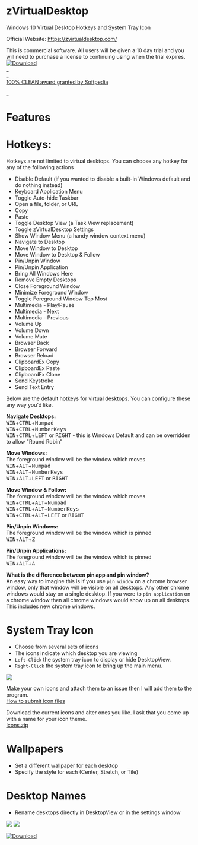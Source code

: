 # zVirtualDesktop  
Windows 10 Virtual Desktop Hotkeys and System Tray Icon  

Official Website: https://zvirtualdesktop.com/  

This is commercial software. All users will be given a 10 day trial and you will need to purchase a license to continuing using when the trial expires.  
[![Download](https://github.com/mzomparelli/zVirtualDesktop/blob/master/download.png?raw=true)](https://zomp.co/Files.aspx?id=zVD)  
_  
_  
[100% CLEAN award granted by Softpedia](http://www.softpedia.com/get/Desktop-Enhancements/Other-Desktop-Enhancements/zVirtualDesktop.shtml#status)  

_  
# Features  

# Hotkeys:  

Hotkeys are not limited to virtual desktops. You can choose any hotkey for any of the following actions  
  
- Disable Default (if you wanted to disable a built-in Windows default and do nothing instead)  
- Keyboard Application Menu  
- Toggle Auto-hide Taskbar  
- Open a file, folder, or URL  
- Copy  
- Paste  
- Toggle Desktop View (a Task View replacement)  
- Toggle zVirtualDesktop Settings  
- Show Window Menu (a handy window context menu)  
- Navigate to Desktop  
- Move Window to Desktop  
- Move Window to Desktop & Follow  
- Pin/Unpin Window  
- Pin/Unpin Application  
- Bring All Windows Here  
- Remove Empty Desktops  
- Close Foreground Window  
- Minimize Foreground Window  
- Toggle Foreground Window Top Most  
- Multimedia - Play/Pause  
- Multimedia - Next  
- Multimedia - Previous  
- Volume Up  
- Volume Down  
- Volume Mute  
- Browser Back  
- Browser Forward  
- Browser Reload  
- ClipboardEx Copy  
- ClipboardEx Paste  
- ClipboardEx Clone  
- Send Keystroke  
- Send Text Entry  

Below are the default hotkeys for virtual desktops. You can configure these any way you'd like.

__Navigate Desktops:__  
<kbd>WIN</kbd>+<kbd>CTRL</kbd>+<kbd>Numpad</kbd>  
<kbd>WIN</kbd>+<kbd>CTRL</kbd>+<kbd>NumberKeys</kbd>  
<kbd>WIN</kbd>+<kbd>CTRL</kbd>+<kbd>LEFT</kbd> or <kbd>RIGHT</kbd> - this is Windows Default and can be overridden to allow "Round Robin"   

__Move Windows:__  
The foreground window will be the window which moves  
<kbd>WIN</kbd>+<kbd>ALT</kbd>+<kbd>Numpad</kbd>  
<kbd>WIN</kbd>+<kbd>ALT</kbd>+<kbd>NumberKeys</kbd>  
<kbd>WIN</kbd>+<kbd>ALT</kbd>+<kbd>LEFT</kbd> or <kbd>RIGHT</kbd>

__Move Window & Follow:__  
The foreground window will be the window which moves  
<kbd>WIN</kbd>+<kbd>CTRL</kbd>+<kbd>ALT</kbd>+<kbd>Numpad</kbd>  
<kbd>WIN</kbd>+<kbd>CTRL</kbd>+<kbd>ALT</kbd>+<kbd>NumberKeys</kbd>  
<kbd>WIN</kbd>+<kbd>CTRL</kbd>+<kbd>ALT</kbd>+<kbd>LEFT</kbd> or <kbd>RIGHT</kbd>

__Pin/Unpin Windows:__  
The foreground window will be the window which is pinned  
<kbd>WIN</kbd>+<kbd>ALT</kbd>+<kbd>Z</kbd>

__Pin/Unpin Applications:__  
The foreground window will be the window which is pinned  
<kbd>WIN</kbd>+<kbd>ALT</kbd>+<kbd>A</kbd>

__What is the difference between pin app and pin window?__  
An easy way to imagine this is if you use `pin window` on a chrome browser window, 
only that window will be visible on all desktops. Any other chrome windows would 
stay on a single desktop. If you were to `pin application` on a chrome window then 
all chrome windows would show up on all desktops. This includes new chrome windows.

# System Tray Icon  
- Choose from several sets of icons  
- The icons indicate which desktop you are viewing  
- `Left-Click` the system tray icon to display or hide DesktopView.  
- `Right-Click` the system tray icon to bring up the main menu.

![](https://github.com/mzomparelli/zVirtualDesktop/blob/master/zVDIcons.png?raw=true)

Make your own icons and attach them to an issue then I will add them to the program.  
[How to submit icon files](https://github.com/mzomparelli/zVirtualDesktop/issues/23)

Download the current icons and alter ones you like. I ask that you come up with a name for your icon theme.  
[Icons.zip](https://github.com/mzomparelli/zVirtualDesktop/blob/master/zVirtualDesktop/Icons.zip?raw=true)

# Wallpapers  
- Set a different wallpaper for each desktop  
- Specify the style for each (Center, Stretch, or Tile)

# Desktop Names  
- Rename desktops directly in DesktopView or in the settings window   


![](https://github.com/mzomparelli/zVirtualDesktop/blob/master/zVD_Settings.gif?raw=true)
![](https://github.com/mzomparelli/zVirtualDesktop/blob/master/DesktopView.gif?raw=true)

[![Download](https://github.com/mzomparelli/zVirtualDesktop/blob/master/download.png?raw=true)](https://zomp.co/Files.aspx?id=zVD)

